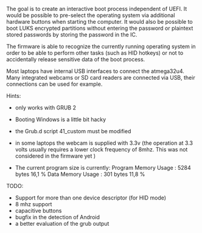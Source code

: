 

The goal is to create an interactive boot process independent of UEFI.  It would be possible to pre-select the operating system via additional hardware buttons when starting the computer. It would also be possible to boot LUKS encrypted partitions without entering the password or plaintext stored passwords by storing the password in the IC.

The firmware is able to recognize the currently running operating system in order to be able to perform other tasks (such as HID hotkeys) or not to accidentally release sensitive data of the boot process. 

Most laptops have internal USB interfaces to connect the atmega32u4.
Many integrated webcams or SD card readers are connected via USB, their connections can be used for example.

Hints: 
- only works with GRUB 2
- Booting Windows is a little bit hacky
- the Grub.d script 41_custom must be modified
- in some laptops the webcam is supplied with 3.3v (the operation at 3.3 volts usually requires a 
lower clock frequency of 8mhz. This was not considered in the firmware yet ) 

- The current program size is currently: Program Memory Usage 	:	5284 bytes   16,1 % 
				                                 Data Memory Usage 		:	301 bytes   11,8 % 



TODO:
- Support for more than one device descriptor (for HID mode)
- 8 mhz support
- capacitive buttons
- bugfix in the detection of Android
- a better evaluation of the grub output
